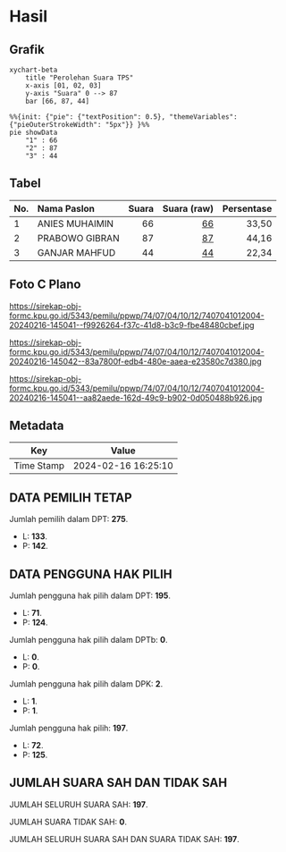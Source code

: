 # Hasil

## Grafik

```mermaid
xychart-beta
    title "Perolehan Suara TPS"
    x-axis [01, 02, 03]
    y-axis "Suara" 0 --> 87
    bar [66, 87, 44]
```

```mermaid
%%{init: {"pie": {"textPosition": 0.5}, "themeVariables": {"pieOuterStrokeWidth": "5px"}} }%%
pie showData
    "1" : 66
    "2" : 87
    "3" : 44
```

## Tabel

| No. | Nama Paslon    | Suara | Suara (raw) | Persentase |
|:--- |:-------------- | -----:| -----------:| ----------:|
| 1   | ANIES MUHAIMIN | 66    | [66][p-1]   | 33,50      |
| 2   | PRABOWO GIBRAN | 87    | [87][p-2]   | 44,16      |
| 3   | GANJAR MAHFUD  | 44    | [44][p-3]   | 22,34      |


[p-1]: https://github.com/gigit-pemilu/pemilu-2024-74-sulawesi-tenggara/blob/main/pilpres/hitung-suara/sub/74-sulawesi-tenggara/sub/07-wakatobi/sub/04-binongko/sub/1012-rukuwa/sub/004-tps/sub/paslon-1.txt
[p-2]: https://github.com/gigit-pemilu/pemilu-2024-74-sulawesi-tenggara/blob/main/pilpres/hitung-suara/sub/74-sulawesi-tenggara/sub/07-wakatobi/sub/04-binongko/sub/1012-rukuwa/sub/004-tps/sub/paslon-2.txt
[p-3]: https://github.com/gigit-pemilu/pemilu-2024-74-sulawesi-tenggara/blob/main/pilpres/hitung-suara/sub/74-sulawesi-tenggara/sub/07-wakatobi/sub/04-binongko/sub/1012-rukuwa/sub/004-tps/sub/paslon-3.txt

## Foto C Plano

https://sirekap-obj-formc.kpu.go.id/5343/pemilu/ppwp/74/07/04/10/12/7407041012004-20240216-145041--f9926264-f37c-41d8-b3c9-fbe48480cbef.jpg

https://sirekap-obj-formc.kpu.go.id/5343/pemilu/ppwp/74/07/04/10/12/7407041012004-20240216-145042--83a7800f-edb4-480e-aaea-e23580c7d380.jpg

https://sirekap-obj-formc.kpu.go.id/5343/pemilu/ppwp/74/07/04/10/12/7407041012004-20240216-145041--aa82aede-162d-49c9-b902-0d050488b926.jpg


## Metadata

| Key        | Value               |
| ---------- | ------------------- |
| Time Stamp | 2024-02-16 16:25:10 |


## DATA PEMILIH TETAP

Jumlah pemilih dalam DPT: **275**.
 * L: **133**.
 * P: **142**.

## DATA PENGGUNA HAK PILIH

Jumlah pengguna hak pilih dalam DPT: **195**.
 * L: **71**.
 * P: **124**.

Jumlah pengguna hak pilih dalam DPTb: **0**.
 * L: **0**.
 * P: **0**.

Jumlah pengguna hak pilih dalam DPK: **2**.
 * L: **1**.
 * P: **1**.

Jumlah pengguna hak pilih: **197**.
 * L: **72**.
 * P: **125**.

## JUMLAH SUARA SAH DAN TIDAK SAH

JUMLAH SELURUH SUARA SAH: **197**.

JUMLAH SUARA TIDAK SAH: **0**.

JUMLAH SELURUH SUARA SAH DAN SUARA TIDAK SAH: **197**.



